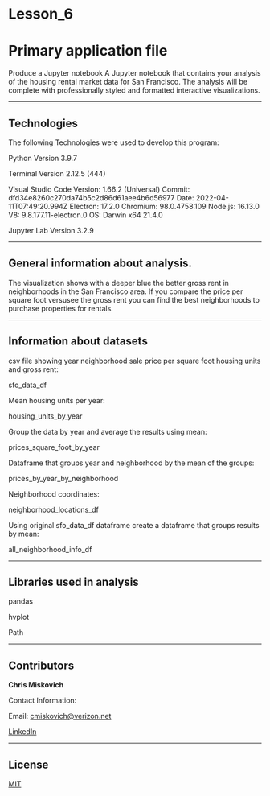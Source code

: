 # Lesson_6
# Primary application file

Produce a Jupyter notebook A Jupyter notebook that contains your analysis of the housing rental market data for San Francisco. The analysis will be complete with professionally styled and formatted interactive visualizations.



---

## Technologies

The following Technologies were used to develop this program:

Python 
    Version 3.9.7

Terminal
    Version 2.12.5 (444)

Visual Studio Code
    Version: 1.66.2 (Universal)
    Commit: dfd34e8260c270da74b5c2d86d61aee4b6d56977
    Date: 2022-04-11T07:49:20.994Z
    Electron: 17.2.0
    Chromium: 98.0.4758.109
    Node.js: 16.13.0
    V8: 9.8.177.11-electron.0
    OS: Darwin x64 21.4.0
    
Jupyter Lab 
    Version 3.2.9

---

## General information about analysis.

The visualization shows with a deeper blue the better gross rent in neighborhoods in the San Francisco area.  If you compare the price per square foot versusee the gross rent you can find the best neighborhoods to purchase properties for rentals.

---

## Information about datasets

csv file showing year neighborhood sale price per square foot housing units and gross rent:

sfo_data_df

Mean housing units per year:

housing_units_by_year

Group the data by year and average the results using mean:

prices_square_foot_by_year

Dataframe that groups year and neighborhood by the mean of the groups:

prices_by_year_by_neighborhood

Neighborhood coordinates:

neighborhood_locations_df

Using original sfo_data_df dataframe create a dataframe that groups results by mean:

all_neighborhood_info_df




---

## Libraries used in analysis

pandas

hvplot

Path



---

## Contributors


**Chris Miskovich**

Contact Information:

Email: cmiskovich@verizon.net

[LinkedIn](https://www.linkedin.com/in/christopher-miskovich-9a61b0234/) 

---

## License

[MIT](/license.txt)
